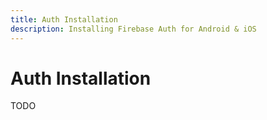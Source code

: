 ```yaml
---
title: Auth Installation
description: Installing Firebase Auth for Android & iOS
---
```


# Auth Installation

TODO

